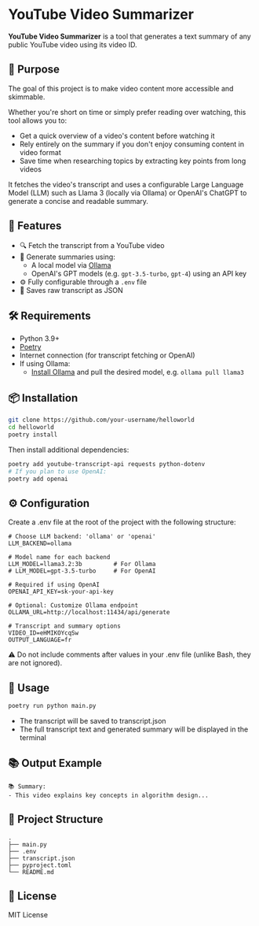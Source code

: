 # YouTube Video Summarizer

**YouTube Video Summarizer** is a tool that generates a text summary of any public YouTube video using its video ID.

## 🎯 Purpose

The goal of this project is to make video content more accessible and skimmable.

Whether you're short on time or simply prefer reading over watching, this tool allows you to:
- Get a quick overview of a video's content before watching it
- Rely entirely on the summary if you don't enjoy consuming content in video format
- Save time when researching topics by extracting key points from long videos

It fetches the video's transcript and uses a configurable Large Language Model (LLM) such as Llama 3 (locally via Ollama) or OpenAI's ChatGPT to generate a concise and readable summary.

## 🚀 Features

- 🔍 Fetch the transcript from a YouTube video
- 🧠 Generate summaries using:
  - A local model via [Ollama](https://ollama.com/)
  - OpenAI's GPT models (e.g. `gpt-3.5-turbo`, `gpt-4`) using an API key
- ⚙️ Fully configurable through a `.env` file
- 💾 Saves raw transcript as JSON

## 🛠 Requirements

- Python 3.9+
- [Poetry](https://python-poetry.org/)
- Internet connection (for transcript fetching or OpenAI)
- If using Ollama:
  - [Install Ollama](https://ollama.com/download) and pull the desired model, e.g. `ollama pull llama3`

## 📦 Installation

```bash
git clone https://github.com/your-username/helloworld
cd helloworld
poetry install
```

Then install additional dependencies:

```bash
poetry add youtube-transcript-api requests python-dotenv
# If you plan to use OpenAI:
poetry add openai
```

## ⚙️ Configuration

Create a .env file at the root of the project with the following structure:

```text
# Choose LLM backend: 'ollama' or 'openai'
LLM_BACKEND=ollama

# Model name for each backend
LLM_MODEL=llama3.2:3b         # For Ollama
# LLM_MODEL=gpt-3.5-turbo     # For OpenAI

# Required if using OpenAI
OPENAI_API_KEY=sk-your-api-key

# Optional: Customize Ollama endpoint
OLLAMA_URL=http://localhost:11434/api/generate

# Transcript and summary options
VIDEO_ID=eHMIKOYcqSw
OUTPUT_LANGUAGE=fr
```

⚠️ Do not include comments after values in your .env file (unlike Bash, they are not ignored).

## 🧪 Usage

```bash
poetry run python main.py
```
- The transcript will be saved to transcript.json
- The full transcript text and generated summary will be displayed in the terminal

## 📚 Output Example

```text
📚 Summary:
- This video explains key concepts in algorithm design...
```

## 🧼 Project Structure

```text
.
├── main.py
├── .env
├── transcript.json
├── pyproject.toml
└── README.md
```

## 📄 License

MIT License